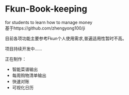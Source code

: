 # Fkun-Book-keeping
for students to learn how to manage money
<br>
基于https://github.com/zhengyong100/ji 

目前各项功能主要参考Fkun个人使用需求,普遍适用性暂时不高。


项目持续开发中……

正在制作：
 - 智能菜谱输出
 - 每周购物清单输出
 - 快速对账
 - 可视化日历
